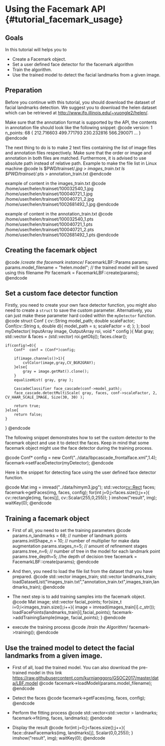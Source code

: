 Using the Facemark API {#tutorial_facemark_usage}
==========================================================
Goals
----

In this tutorial will helps you to

-   Create a Facemark object.
-   Set a user defined face detector for the facemark algorithm
-   Train the algorithm.
-   Use the trained model to detect the facial landmarks from a given image.

Preparation
---------

Before you continue with this tutorial, you should download the dataset of facial landmarks detection.
We suggest you to download the helen dataset which can be retrieved at <http://www.ifp.illinois.edu/~vuongle2/helen/>.

Make sure that the annotation format is supported by the API, the contents in annotation file should look like the following snippet:
@code
version: 1
n_points:  68
{
212.716603 499.771793
230.232816 566.290071
...
}
@endcode

The next thing to do is to make 2 text files containing the list of image files and annotation files respectively. Make sure that the order or image and annotation in both files are matched. Furthermore, it is advised to use absolute path instead of relative path.
Example to make the file list in Linux machine
@code
ls $PWD/trainset/*.jpg > images_train.txt
ls $PWD/trainset/*.pts > annotation_train.txt
@endcode

example of content in the images_train.txt
@code
/home/user/helen/trainset/100032540_1.jpg
/home/user/helen/trainset/100040721_1.jpg
/home/user/helen/trainset/100040721_2.jpg
/home/user/helen/trainset/1002681492_1.jpg
@endcode

example of content in the annotation_train.txt
@code
/home/user/helen/trainset/100032540_1.pts
/home/user/helen/trainset/100040721_1.pts
/home/user/helen/trainset/100040721_2.pts
/home/user/helen/trainset/1002681492_1.pts
@endcode

Creating the facemark object
---------
@code
/*create the facemark instance*/
FacemarkLBF::Params params;
params.model_filename = "helen.model"; // the trained model will be saved using this filename
Ptr<Facemark> facemark = FacemarkLBF::create(params);
@endcode

Set a custom face detector function
---------
Firstly, you need to create your own face detector function, you might also need to create a `struct` to save the custom parameter. Alternatively, you can just make these parameter hard coded within the `myDetector` function.
@code
struct Conf {
    cv::String model_path;
    double scaleFactor;
    Conf(cv::String s, double d){
        model_path = s;
        scaleFactor = d;
    };
};
bool myDetector( InputArray image, OutputArray roi, void * config ){
    Mat gray;
    std::vector<Rect> & faces = *(std::vector<Rect>*) roi.getObj();
    faces.clear();

    if(config!=0){
        Conf*  conf = (Conf*)config;

        if(image.channels()>1){
            cvtColor(image,gray,CV_BGR2GRAY);
        }else{
            gray = image.getMat().clone();
        }
        equalizeHist( gray, gray );

        CascadeClassifier face_cascade(conf->model_path);
        face_cascade.detectMultiScale( gray, faces, conf->scaleFactor, 2, CV_HAAR_SCALE_IMAGE, Size(30, 30) );

        return true;
    }else{
        return false;
    }

}
@endcode


The following snippet demonstrates how to set the custom detector to the facemark object and use it to detect the faces. Keep in mind that some facemark object might use the face detector during the training process.

@code
Conf* config = new Conf("../data/lbpcascade_frontalface.xml",1.4);
facemark->setFaceDetector(myDetector);
@endcode

Here is the snippet for detecting face using the user defined face detector function.

@code
Mat img = imread("../data/himym3.jpg");
std::vector<cv::Rect> faces;
facemark->getFaces(img, faces, config);
for(int j=0;j<faces.size();j++){
    cv::rectangle(img, faces[j], cv::Scalar(255,0,255));
}
imshow("result", img);
waitKey(0);
@endcode

Training a facemark object
----
- First of all, you need to set the training parameters
    @code
    params.n_landmarks = 68; // number of landmark points
    params.initShape_n = 10; // number of multiplier for make data augmentation
    params.stages_n=5; // amount of refinement stages
    params.tree_n=6; // number of tree in the model for each landmark point
    params.tree_depth=5; //he depth of decision tree
    facemark = FacemarkLBF::create(params);
    @endcode

- And then, you need to load the file list from the dataset that you have prepared.
    @code
    std::vector<String> images_train;
    std::vector<String> landmarks_train;
    loadDatasetList("images_train.txt","annotation_train.txt",images_train,landmarks_train);
    @endcode

- The next step is to add training samples into the facemark object.
    @code
    Mat image;
    std::vector<Point2f> facial_points;
    for(size_t i=0;i<images_train.size();i++){
        image = imread(images_train[i].c_str());
        loadFacePoints(landmarks_train[i],facial_points);
        facemark->addTrainingSample(image, facial_points);
    }
@endcode

- execute the training process
@code
/*train the Algorithm*/
facemark->training();
@endcode

Use the trained model to detect the facial landmarks from a given image.
-----
- First of all, load the trained model. You can also download the pre-trained model in this link <https://raw.githubusercontent.com/kurnianggoro/GSOC2017/master/data/LBF.model>
    @code
    facemark->loadModel(params.model_filename);
    @endcode

- Detect the faces
@code
facemark->getFaces(img, faces, config);
@endcode

- Perform the fitting process
@code
std::vector<std::vector<Point2f> > landmarks;
facemark->fit(img, faces, landmarks);
@endcode

- Display the result
@code
for(int j=0;j<faces.size();j++){
    face::drawFacemarks(img, landmarks[j], Scalar(0,0,255));
}
imshow("result", img);
waitKey(0);
@endcode
